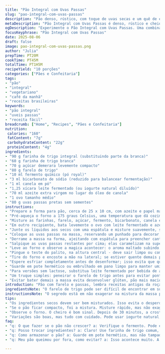 ```yaml
---
title: "Pão Integral com Uvas Passas"
slug: "pao-integral-com-uvas-passas"
description: "Pão denso, rústico, com toque de uvas secas e um quê de especiarias. Substitui parte da farinha branca por integral para uma textura mais pesada, porém macia, e usa açúcar demerara no lugar do mascavo, que trouxe um sabor terroso interessante. Troquei óleo de canola por azeite extra virgem, porque a gordura importou no aroma final. Em vez de bicarbonato, usei fermento químico e um toque de canela pra dar personalidade. Mistura rápida, quase sem bater, para evitar que desenvolva glúten demais. Resultado: crosta levemente firme, miolo úmido e cheiro que me lembrava casa da minha avó."
metaDescription: "Pão Integral com Uvas Passas é denso, rústico e cheio de sabor. Uma receita fácil e prática que traz o aroma da casa da avó."
ogDescription: "Experimente o Pão Integral com Uvas Passas. Uma combinação rústica de texturas e sabores que vai te lembrar das receitas da roça."
focusKeyphrase: "Pão Integral com Uvas Passas"
date: 2025-08-06
draft: false
image: pao-integral-com-uvas-passas.png
author: "Julia"
prepTime: PT20M
cookTime: PT45M
totalTime: PT1H5M
recipeYield: "10 porções"
categories: ["Pães e Confeitaria"]
tags:
- "pão"
- "integral"
- "vegetariano"
- "café da manhã"
- "receitas brasileiras"
keywords:
- "pão integral"
- "uveis passas"
- "receita fácil"
breadcrumb: ["Home", "Recipes", "Pães e Confeitaria"]
nutrition: 
 calories: "160"
 fatContent: "7g"
 carbohydrateContent: "22g"
 proteinContent: "4g"
ingredients:
- "90 g farinha de trigo integral (substituindo parte da branca)"
- "60 g farinha de trigo branca"
- "70 g açúcar demerara levemente compacto"
- "80 g farelo de trigo"
- "10 ml fermento químico (pó royal)"
- "3 ml bicarbonato de sódio (reduzido para balancear fermentação)"
- "1 ml canela em pó"
- "1,25 xícara leite fermentado (ou iogurte natural diluído)"
- "70 ml azeite extra virgem no lugar do óleo de canola"
- "1 ovo tamanho médio"
- "80 g uvas passas pretas sem sementes"
instructions:
- "Prepare a forma para pão, cerca de 25 x 10 cm, com azeite e papel manteiga para não grudar; nada de farinha dentro, senão a crosta espuma diferente."
- "Pré-aqueça o forno a 175 graus Celsius, uma temperatura que dá cozimento uniforme e dourado sem queime a crosta."
- "Misture as farinhas, farelo, açúcar, fermento, bicarbonato, canela e uma pitada de sal grosso em um bowl grande; assegure que tudo esteja bem incorporado, quebrando eventuais torrões do açúcar."
- "Em outro recipiente, bata levemente o ovo com leite fermentado e azeite; não precisa formar espuma, só misturar até homogeneizar."
- "Junte os líquidos aos secos com uma espátula e misture suavemente, só até a farinha sumir; esqueci essa etapa uma vez e o pão ficou elástico demais, muito duro."
- "Coloque as uvas passas na massa, reservando um punhado para decorar; distribua uniformemente para dar explosão de doce em cada fatia."
- "Derrame a massa na forma, ajeitando com espátula para preencher cantos e nivelar a superfície."
- "Salpique as uvas passas restantes por cima; elas caramelizam na superfície, formando pequenos pontos brilhantes após o cozimento."
- "Leve ao forno e observe a magica acontecer: o aroma maltado subindo, a crosta começando a dourar depois dos 30 minutos."
- "Pingue o teste do palito, na altura central - deve sair limpo ou com migalhas úmidas, nada de massa grudada. Se não estiver pronto, mais 5 a 7 minutos, mas cuidado pra não ressecar."
- "Tire do forno e encoste a mão na lateral; se estiver quente demais para encostar, ainda precisa de resfriamento."
- "Espere esfriar completamente antes de desenformar; isso evita que quebre ou fique grumoso ao cortar. Se quiser, use uma faca serrilhada para fatiar, especialmente para o pão grosso das cascas."
- "Guarde em pote hermético ou embrulhado em pano limpo para manter umidade; dura uns 4 dias na temperatura ambiente, após isso a textura começará a mudar."
- "Para versões sem lactose, substitua leite fermentado por bebida de aveia levemente acidificada com suco de limão, funciona bem e dá um aroma levinho."
- "Um truque simples: peneirar o farelo de trigo antes para evitar pontos duros de fibras."
- "Evitar bater demais a massa evita desenvolver glúten, pão mais macio, a experiência comprovada das dezenas de fornadas."
introduction: "Pão com farelo e passas, lembra receitas antigas da roça brasileira. Testando variações para deixar mais equilibrado nutrucionalmente e saboroso, substituí ingredientes básicos e acrescentei um toque de canela. Fácil de fazer, mesmo para quem tem pouca prática, pois a mistura é direta, nada de sovar ou descansar massa longa. Deu certo pra mim depois de algumas tentativas e ajustes finos, como reduzir o bicarbonato e acrescentar a canela. Ideal para aquele café da manhã que não é só pão branco, mas sabor, textura e aroma que se destacam. Também é um jeito de usar farelo de trigo, que costuma ficar esquecido na despensa. "
ingredientsNote: "O farelo de trigo pode ser difícil de encontrar em supermercados comuns; lojas de produtos naturais costumam ter. Podem usar fífarinhas integrais substituindo parte da clara, mas com cuidado para não pesar demais o pão e deixá-lo seco. Açúcar demerara adiciona um toque mais rústico do que o mascavo, mas pode ser ajustado ao paladar. Azeite substitui óleo vegetal trazendo sabor mais marcante, porém se quiser mais neutro, volte para canola ou girassol. Leite fermentado pode ser caseiro - basta misturar leite com um pouco de iogurte natural e deixar 12 horas na geladeira. Se faltar, use iogurte natural batido com leite normal para diluir. Canela nem sempre entra na receita original, mas traz calor e ajuda a esconder qualquer amargor do farelo."
instructionsNote: "O segredo está em não exagerar na mistura da massa para evitar pão compacto. Peneirar os ingredientes secos garante homogeneidade e evita “bolotas”. A temperatura deve ser constante, 175°C é melhor para não queimar enquanto o miolo assa totalmente. Formas retangulares finas ajudam a crosta dourar de maneira uniforme. Retirar do forno no momento certo: observe o cheiro de pão tostado, a casca firme ao toque, e o palito limpo como teste final. Resfriar antes de fatiar é imprescindível para a textura não desmanchar. Pequenas variações podem mexer com o tempo; sempre prefira observar sinais visuais e de textura ao invés do relógio. Guardar bem protege da umidade, evitando mofo e ressecamento. E não se assuste se em alguns dias o sabor se intensificar, é típico de pães integrais."
tips:
- "Os ingredientes secos devem ser bem misturados. Isso evita o desperdício de tempo. Não quer ter pão duro, então sempre peneire. Peneirar garante que não tem torrões no açúcar. Tem que ficar uniforme. O farelo de trigo pode ser complicado de achar, procure em lugares de produtos naturais."
- "Se o pão ficar compacto, foi a mistura. Misture rápido, mas não exagere. Importante: não bata demais. A mistura deve apenas incorporar. O fermento químico dá leveza. O bicarbonato ajuda, mas demais pode deixar gosto estranho. Reduzi essa parte nas minhas tentativas."
- "Observe o forno. O cheiro é bom sinal. Depois de 30 minutos, a crosta começa a dourar. Não fique longe, preste atenção. Se o palito não sair limpo, é um sinal claro de que precisa de mais tempo. Umidade é um fator crucial. Não resseque."
- "Variações são boas, mas tudo com cuidado. Pode usar iogurte natural, mas não deixe muito tempo no forno. Regule a acidez. O azeite traz um sabor mais rico. Pode substituir por óleo de girassol se preferir algo mais leve. O açúcar demerara tem um carinho especial na receita. Use com sabedoria."
faq:
- "q: O que fazer se o pão não crescer? a: Verifique o fermento. Pode estar velho. Às vezes, temperatura também interfere. É preciso calor estável. Se tudo falhar, use um pouco mais de fermento para a próxima vez."
- "q: Posso trocar ingredientes? a: Claro! Use farinha de trigo comum, mas a textura muda. O iogurte funciona como base, mas a acidez é essencial. Lembre-se de que cada mudança traz seu próprio resultado. Teste sempre."
- "q: Como armazenar o pão? a: Guarde em pote hermético, mas não tampado completamente. Se deixar escapar o ar, o mofo aparece. tecido também ajuda, mas umidade é uma vilã. Uma dica: revire de vez em quando para controlar."
- "q: Meu pão queimou por fora, como evitar? a: Isso acontece muito. A temperatura do forno deve ser ajustada. Baixe um pouco. O tempo de assar influencia. Sempre fique de olho na textura da crosta. Use uma forma clara para prevenir queimaduras."

---
```

